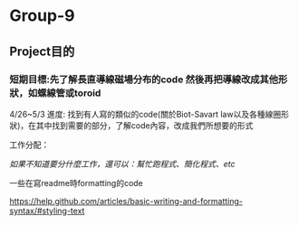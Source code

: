 # Group-9

## Project目的
### 短期目標:先了解長直導線磁場分布的code 然後再把導線改成其他形狀，如螺線管或toroid

4/26~5/3 進度: 
找到有人寫的類似的code(關於Biot-Savart law以及各種線圈形狀)，在其中找到需要的部分，了解code內容，改成我們所想要的形式



工作分配：

*如果不知道要分什麼工作，還可以：幫忙跑程式、簡化程式、etc*





一些在寫readme時formatting的code

https://help.github.com/articles/basic-writing-and-formatting-syntax/#styling-text
